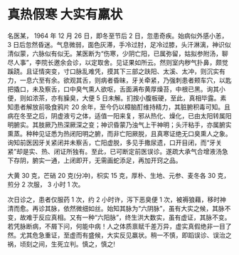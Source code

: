 # 真热假寒 大实有羸状

名医某， 1964 年 12 月 26 日，即冬至节后 2 日，忽患奇疾。始病似外感小恙， 3 日后忽然昏迷。气息微弱，面色灰滞，手冷过肘，足冷过膝，头汗淋漓，神识似清似蒙，六脉似有似无。某医断为“伤寒，少阴亡阳，已属弥留，姑拟参附汤，聊尽人事”，李院长邀余会诊，以定取舍。见证果如所云。然则室内秽气扑鼻，颇觉蹊跷。且证情突变，寸口脉乱难凭，摸其下三部之趺阳、太溪、太冲，则沉实有力，一息六至有余。欲观其舌，则病者昏昧，牙关牵紧，乃强刺患者颊车穴，以匙把撬口，未及察舌，口中臭气熏人欲呕，舌面满布黄厚燥苔，中根已黑。询其小便，则如浓茶，亦有臊臭，大便 5 日未解。扪按小腹板硬，至此，真相毕露。素知患者解放前吸食鸦片 20 余年，至今仍以樟脑酊维持精力，其脏腑积毒可知。且病在冬至之后，阴虚液亏之体，适值一阳来复，邪从热化、燥化，已由太阳转属阳明腑实。其肢厥乃热深厥深之变；神识昏蒙乃浊气上干神明；头汗粘手，亦属腑实熏蒸。种种见证悉为热闭阳明之腑，而非亡阳厥脱，且真寒证绝无口臭熏人之象。询知前医因牙关紧闭并未察舌，亡阳虚脱，多见手撒尿遗，口开目闭，而“牙关紧”却是实、热、闭证所独有。至此，已可断定前医误诊。遂疏大承气合增液汤急下存阴，腑实一通，上闭即开，无需画蛇添足，再加开窍之品。

大黄 30 克，芒硝 20 克(分冲)，枳实 15 克，厚朴、生地、元参、麦冬各 30 克，煎分 2 次服， 3 小时 1 次。

次日诊之，患者仅服药 1 次，约 2 小时许，泻下恶臭便 1 次，被褥狼藉，移时神清而愈。再诊其脉，依然微细如丝。始知其脉为“六阴脉”，虽有大实之候，其脉不变，故难于反应真相。又有一种“六阳脉”，终生洪大数实，虽有虚证，其脉不变。若凭脉断病，不屑下问，何能中病！人之体质禀赋千差万异，虚实真假绝非一目了然。尤其危急重证，至虚而有盛候，大实反见羸状。稍一不慎，即蹈误诊、误治之祸，顷刻之间，生死立判。慎之，慎之!